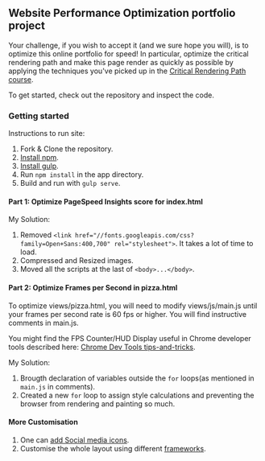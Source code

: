 ## Website Performance Optimization portfolio project

Your challenge, if you wish to accept it (and we sure hope you will), is to optimize this online portfolio for speed! In particular, optimize the critical rendering path and make this page render as quickly as possible by applying the techniques you've picked up in the [Critical Rendering Path course](https://www.udacity.com/course/ud884).

To get started, check out the repository and inspect the code.

### Getting started

Instructions to run site:

1. Fork & Clone the repository.
2. [Install npm](https://github.com/npm/npm).
3. [Install gulp](https://github.com/gulpjs/gulp/blob/master/docs/getting-started.md).
4. Run `npm install` in the app directory.
5. Build and run with `gulp serve`.

#### Part 1: Optimize PageSpeed Insights score for index.html

My Solution:

1. Removed `<link href="//fonts.googleapis.com/css?family=Open+Sans:400,700" rel="stylesheet">`. It takes a lot of time to load.
2. Compressed and Resized images.
3. Moved all the scripts at the last of `<body>...</body>`.   


#### Part 2: Optimize Frames per Second in pizza.html

To optimize views/pizza.html, you will need to modify views/js/main.js until your frames per second rate is 60 fps or higher. You will find instructive comments in main.js. 

You might find the FPS Counter/HUD Display useful in Chrome developer tools described here: [Chrome Dev Tools tips-and-tricks](https://developer.chrome.com/devtools/docs/tips-and-tricks).

My Solution:
1. Brougth declaration of variables outside the `for` loops(as mentioned in `main.js` in comments).
2. Created a new `for` loop to assign style calculations and preventing the browser from rendering and painting so much.

#### More Customisation

1. One can [add Social media icons](http://weloveiconfonts.com/).
2. Customise the whole layout using different [frameworks](https://colorlib.com/wp/html5-frameworks/).